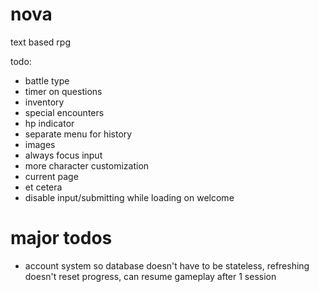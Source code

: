 # nova

text based rpg

todo:

- battle type
- timer on questions
- inventory
- special encounters
- hp indicator
- separate menu for history
- images
- always focus input
- more character customization
- current page
- et cetera
- disable input/submitting while loading on welcome

# major todos

- account system so database doesn't have to be stateless, refreshing doesn't reset progress, can resume gameplay after 1 session
